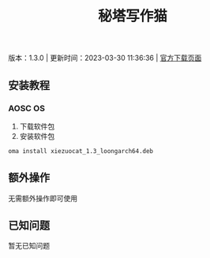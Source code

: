 ﻿---
id: 1444
title: 秘塔写作猫
toc: true
weight: 1444
---

版本：1.3.0 | 更新时间：2023-03-30 11:36:36 | [官方下载页面](http://app.loongapps.cn/#/detail/1444)

## 安装教程 

### AOSC OS 

1. 下载软件包
2. 安装软件包

```bash
oma install xiezuocat_1.3_loongarch64.deb
```

## 额外操作

无需额外操作即可使用

## 已知问题

暂无已知问题

